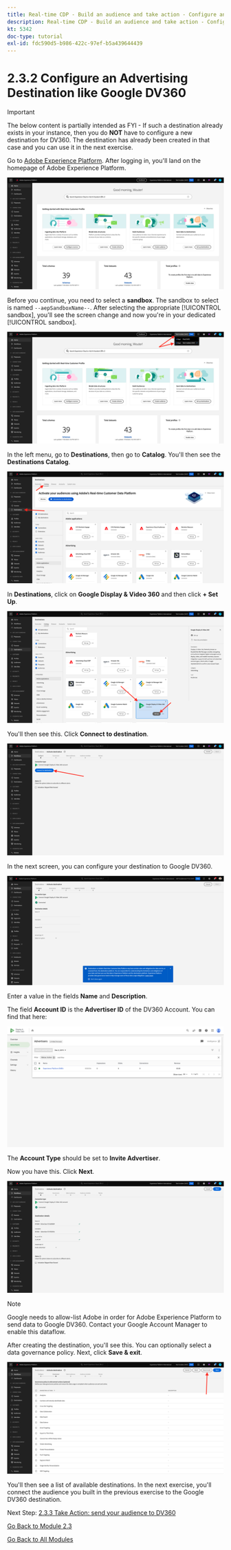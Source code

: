 ```yaml
---
title: Real-time CDP - Build an audience and take action - Configure an Advertising Destination like Google DV360
description: Real-time CDP - Build an audience and take action - Configure an Advertising Destination like Google DV360
kt: 5342
doc-type: tutorial
exl-id: fdc590d5-b986-422c-97ef-b5a439644439
---
```

# 2.3.2 Configure an Advertising Destination like Google DV360

>[!IMPORTANT]
>
>The below content is partially intended as FYI - If such a destination already exists in your instance, then you do **NOT** have to configure a new destination for DV360. The destination has already been created in that case and you can use it in the next exercise.

Go to [Adobe Experience Platform](https://experience.adobe.com/platform). After logging in, you'll land on the homepage of Adobe Experience Platform.

![Data Ingestion](./../../../modules/datacollection/module1.2/images/home.png)

Before you continue, you need to select a **sandbox**. The sandbox to select is named ``--aepSandboxName--``. After selecting the appropriate [!UICONTROL sandbox], you'll see the screen change and now you're in your dedicated [!UICONTROL sandbox].

![Data Ingestion](./../../../modules/datacollection/module1.2/images/sb1.png)

In the left menu, go to **Destinations**, then go to **Catalog**. You'll then see the **Destinations Catalog**.

![RTCDP](./images/rtcdp.png)

In **Destinations**, click on **Google Display & Video 360** and then click **+ Set Up**.

![RTCDP](./images/rtcdpgoogle.png)

You'll then see this. Click **Connect to destination**.

![RTCDP](./images/rtcdpgooglecreate1.png)

In the next screen, you can configure your destination to Google DV360.

![RTCDP](./images/rtcdpgooglecreatedest.png)

Enter a value in the fields **Name** and **Description**.

The field **Account ID** is the **Advertiser ID** of the DV360 Account. You can find that here:

![RTCDP](./images/rtcdpgoogledv360advid.png)

The **Account Type** should be set to **Invite Advertiser**.

Now you have this. Click **Next**.

![RTCDP](./images/rtcdpgoogldv360new.png)

>[!NOTE]
>
>Google needs to allow-list Adobe in order for Adobe Experience Platform to send data to Google DV360. Contact your Google Account Manager to enable this dataflow.

After creating the destination, you'll see this. You can optionally select a data governance policy. Next, click **Save & exit**.

![RTCDP](./images/rtcdpcreatedest1.png)

You'll then see a list of available destinations. 
In the next exercise, you'll connect the audience you built in the previous exercise to the Google DV360 destination.

Next Step: [2.3.3 Take Action: send your audience to DV360](./ex3.md)

[Go Back to Module 2.3](./real-time-cdp-build-a-segment-take-action.md)

[Go Back to All Modules](../../../overview.md)
